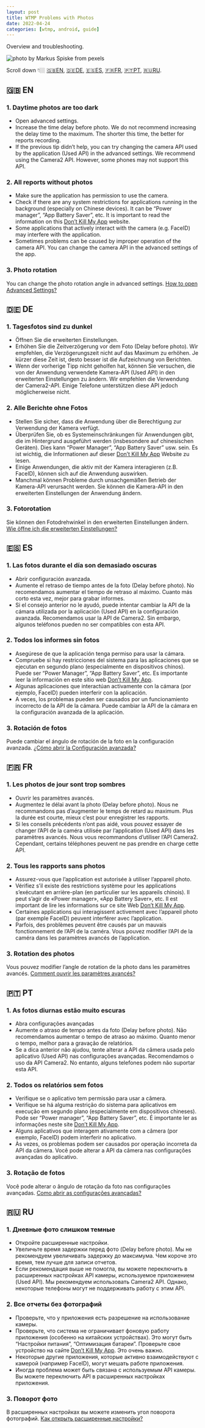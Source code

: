 ```yaml
---
layout: post
title: WTMP Problems with Photos
date: 2022-04-24
categories: [wtmp, android, guide]
---
```


Overview and troubleshooting.

![photo by Markus Spiske from pexels](https://raw.githubusercontent.com/mdnghtdv/mdnghtdv.github.io/main/assets/images/problems_photos.png)

Scroll down 👇🏼 [🇬🇧EN](#en), [🇩🇪DE](#de), [🇪🇸ES](#es), [🇫🇷FR](#fr), [🇵🇹PT](#pt), [🇷🇺RU](#ru).

## 🇬🇧 EN <a id="en"></a>

### 1. Daytime photos are too dark

- Open advanced settings.
- Increase the time delay before photo. We do not recommend increasing the delay time to the maximum. The shorter this time, the better for reports recording.
- If the previous tip didn’t help, you can try changing the camera API used by the application (Used API) in the advanced settings. We recommend using the Camera2 API. However, some phones may not support this API.

### 2. All reports without photos

- Make sure the application has permission to use the camera.
- Сheck if there are any system restrictions for applications running in the background (especially on Chinese devices). It can be “Power manager”, “App Battery Saver”, etc. It is important to read the information on this [Don’t Kill My App](https://dontkillmyapp.com/) website.
- Some applications that actively interact with the camera (e.g. FaceID) may interfere with the application.
- Sometimes problems can be caused by improper operation of the camera API. You can change the camera API in the advanced settings of the app.

### 3. Photo rotation
You can change the photo rotation angle in advanced settings. [How to open Advanced Settings?](https://wtmp.app/posts/wtmp-user-guide/)


## 🇩🇪 DE <a id="de"></a>

### 1. Tagesfotos sind zu dunkel

- Öffnen Sie die erweiterten Einstellungen.
- Erhöhen Sie die Zeitverzögerung vor dem Foto (Delay before photo). Wir empfehlen, die Verzögerungszeit nicht auf das Maximum zu erhöhen. Je kürzer diese Zeit ist, desto besser ist die Aufzeichnung von Berichten.
- Wenn der vorherige Tipp nicht geholfen hat, können Sie versuchen, die von der Anwendung verwendete Kamera-API (Used API) in den erweiterten Einstellungen zu ändern. Wir empfehlen die Verwendung der Camera2-API. Einige Telefone unterstützen diese API jedoch möglicherweise nicht.

### 2. Alle Berichte ohne Fotos

- Stellen Sie sicher, dass die Anwendung über die Berechtigung zur Verwendung der Kamera verfügt.
- Überprüfen Sie, ob es Systemeinschränkungen für Anwendungen gibt, die im Hintergrund ausgeführt werden (insbesondere auf chinesischen Geräten). Dies kann “Power Manager”, “App Battery Saver” usw. sein. Es ist wichtig, die Informationen auf dieser [Don’t Kill My App](https://dontkillmyapp.com/) Website zu lesen.
- Einige Anwendungen, die aktiv mit der Kamera interagieren (z.B. FaceID), können sich auf die Anwendung auswirken.
- Manchmal können Probleme durch unsachgemäßen Betrieb der Kamera-API verursacht werden. Sie können die Kamera-API in den erweiterten Einstellungen der Anwendung ändern.

### 3. Fotorotation
Sie können den Fotodrehwinkel in den erweiterten Einstellungen ändern. [Wie öffne ich die erweiterten Einstellungen?](https://wtmp.app/posts/wtmp-user-guide/)


## 🇪🇸 ES <a id="es"></a>

### 1. Las fotos durante el día son demasiado oscuras

- Abrir configuración avanzada.
- Aumente el retraso de tiempo antes de la foto (Delay before photo). No recomendamos aumentar el tiempo de retraso al máximo. Cuanto más corto esta vez, mejor para grabar informes.
- Si el consejo anterior no le ayudó, puede intentar cambiar la API de la cámara utilizada por la aplicación (Used API) en la configuración avanzada. Recomendamos usar la API de Camera2. Sin embargo, algunos teléfonos pueden no ser compatibles con esta API.

### 2. Todos los informes sin fotos

- Asegúrese de que la aplicación tenga permiso para usar la cámara.
- Compruebe si hay restricciones del sistema para las aplicaciones que se ejecutan en segundo plano (especialmente en dispositivos chinos). Puede ser “Power Manager”, “App Battery Saver”, etc. Es importante leer la información en este sitio web [Don’t Kill My App](https://dontkillmyapp.com/).
- Algunas aplicaciones que interactúan activamente con la cámara (por ejemplo, FaceID) pueden interferir con la aplicación.
- A veces, los problemas pueden ser causados por un funcionamiento incorrecto de la API de la cámara. Puede cambiar la API de la cámara en la configuración avanzada de la aplicación.

### 3. Rotación de fotos
Puede cambiar el ángulo de rotación de la foto en la configuración avanzada. [¿Cómo abrir la Configuración avanzada?](https://wtmp.app/posts/wtmp-user-guide/)


## 🇫🇷 FR <a id="fr"></a>

### 1. Les photos de jour sont trop sombres

- Ouvrir les paramètres avancés.
- Augmentez le délai avant la photo (Delay before photo). Nous ne recommandons pas d’augmenter le temps de retard au maximum. Plus la durée est courte, mieux c’est pour enregistrer les rapports.
- Si les conseils précédents n’ont pas aidé, vous pouvez essayer de changer l’API de la caméra utilisée par l’application (Used API) dans les paramètres avancés. Nous vous recommandons d’utiliser l’API Camera2. Cependant, certains téléphones peuvent ne pas prendre en charge cette API.

### 2. Tous les rapports sans photos

- Assurez-vous que l’application est autorisée à utiliser l’appareil photo.
- Vérifiez s’il existe des restrictions système pour les applications s’exécutant en arrière-plan (en particulier sur les appareils chinois). Il peut s’agir de «Power manager», «App Battery Saver», etc. Il est important de lire les informations sur ce site Web [Don’t Kill My App](https://dontkillmyapp.com/).
- Certaines applications qui interagissent activement avec l’appareil photo (par exemple FaceID) peuvent interférer avec l’application.
- Parfois, des problèmes peuvent être causés par un mauvais fonctionnement de l’API de la caméra. Vous pouvez modifier l’API de la caméra dans les paramètres avancés de l’application.

### 3. Rotation des photos
Vous pouvez modifier l’angle de rotation de la photo dans les paramètres avancés. [Comment ouvrir les paramètres avancés?](https://wtmp.app/posts/wtmp-user-guide/)


## 🇵🇹 PT <a id="pt"></a>

### 1. As fotos diurnas estão muito escuras

- Abra configurações avançadas
- Aumente o atraso de tempo antes da foto (Delay before photo). Não recomendamos aumentar o tempo de atraso ao máximo. Quanto menor o tempo, melhor para a gravação de relatórios.
- Se a dica anterior não ajudou, tente alterar a API da câmera usada pelo aplicativo (Used API) nas configurações avançadas. Recomendamos o uso da API Camera2. No entanto, alguns telefones podem não suportar esta API.

### 2. Todos os relatórios sem fotos

- Verifique se o aplicativo tem permissão para usar a câmera.
- Verifique se há alguma restrição do sistema para aplicativos em execução em segundo plano (especialmente em dispositivos chineses). Pode ser “Power manager”, “App Battery Saver”, etc. É importante ler as informações neste site [Don’t Kill My App](https://dontkillmyapp.com/).
- Alguns aplicativos que interagem ativamente com a câmera (por exemplo, FaceID) podem interferir no aplicativo.
- Às vezes, os problemas podem ser causados por operação incorreta da API da câmera. Você pode alterar a API da câmera nas configurações avançadas do aplicativo.

### 3. Rotação de fotos
Você pode alterar o ângulo de rotação da foto nas configurações avançadas. [Como abrir as configurações avançadas?](https://wtmp.app/posts/wtmp-user-guide/)


## 🇷🇺 RU <a id="ru"></a>

### 1. Дневные фото слишком темные

- Откройте расширенные настройки.
- Увеличьте время задержки перед фото (Delay before photo). Мы не рекомендуем увеличивать задержку до максимума. Чем короче это время, тем лучше для записи отчетов.
- Если рекомендация выше не помогла, вы можете переключить в расширенных настройках API камеры, используемое приложением (Used API). Мы рекомендуем использовать Camera2 API. Однако, некоторые телефоны могут не поддерживать работу с этим API.

### 2. Все отчеты без фотографий

- Проверьте, что у приложения есть разрешение на использование камеры.
- Проверьте, что система не ограничивает фоновую работу приложения (особенно на китайских устройствах). Это могут быть “Настройки питания”, “Оптимизация батареи”. Проверьте свое устройство на сайте [Don’t Kill My App](https://dontkillmyapp.com/). Это очень важно.
- Некоторые другие приложения, которые активно взаимодействуют с камерой (например FaceID), могут мешать работе приложения.
- Иногда проблема может быть связана с используемым API камеры. Вы можете переключить API в расширенных настройках приложения.

### 3. Поворот фото
В расширенных настройках вы можете изменить угол поворота фотографий. [Как открыть расширенные настройки?](https://wtmp.app/posts/wtmp-user-guide/)
